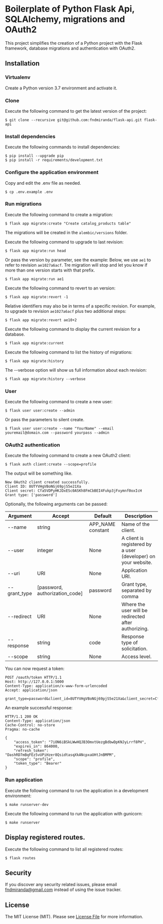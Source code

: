 # Boilerplate of Python Flask Api, SQLAlchemy, migrations and OAuth2

This project simplifies the creation of a Python project with the Flask framework,
database migrations and authentication with OAuth2.

                                                                                                                        
## Installation

### Virtualenv

Create a Python version 3.7 environment and activate it.

### Clone

Execute the following command to get the latest version of the project:

```terminal
$ git clone --recursive git@github.com:fndmiranda/flask-api.git flask-api
```

### Install dependencies

Execute the following commands to install dependencies:

```terminal
$ pip install --upgrade pip
$ pip install -r requirements/development.txt
```

### Configure the application environment

Copy and edit the .env file as needed.

```terminal
$ cp .env.example .env
```

### Run migrations

Execute the following command to create a migration:

```terminal
$ flask app migrate:create "Create catalog_products table"
```

The migrations will be created in the `alembic/versions` folder.

Execute the following command to upgrade to last revision:

```terminal
$ flask app migrate:run head
```

Or pass the version by parameter, see the example:
Below, we use `ae1` to refer to revision `ae1027a6acf`.
Tre migration will stop and let you know if more than one version starts with that prefix.

```terminal
$ flask app migrate:run ae1
```

Execute the following command to revert to an version:

```terminal
$ flask app migrate:revert -1
```

Relative identifiers may also be in terms of a specific revision.
For example, to upgrade to revision `ae1027a6acf` plus two additional steps:

```terminal
$ flask app migrate:revert ae10+2
```

Execute the following command to display the current revision for a database.

```terminal
$ flask app migrate:current
```

Execute the following command to list the history of migrations:

```terminal
$ flask app migrate:history
```

The --verbose option will show us full information about each revision:

```terminal
$ flask app migrate:history --verbose
```

### User

Execute the following command to create a new user:

```terminal
$ flask user user:create --admin
```

Or pass the parameters to silent create.

```terminal
$ flask user user:create --name "YourName" --email youremail@domain.com --password yourpass --admin
```

### OAuth2 authentication

Execute the following command to create a new OAuth2 client:

```terminal
$ flask auth client:create --scope=profile
```

The output will be something like.

```
New OAuth2 client created successfully.
Client ID: 8UTYVHgVBoNGj69pjS5e21Xa
Client secret: Cfa5VDPyHKJDxESc0ASKh8FmCbBEI4Fukp3jFxymnf0oxIcH
Grant type: ['password']
```

Optionally, the following arguments can be passed:

Argument | Accept | Default | Description
--- | --- | --- | ---
--name | string | APP_NAME constant | Name of the client.
--user | integer | None | A client is registered by a user (developer) on your website.
--uri | URI | None | Application URI.
--grant_type | [password, authorization_code] | password | Grant type, separated by comma
--redirect | URI | None | Where the user will be redirected after authorizing.
--response | string | code | Response type of solicitation.
--scope | string | None | Access level.


You can now request a token:

```http request
POST /oauth/token HTTP/1.1
Host: http://127.0.0.1:5000
Content-Type: application/x-www-form-urlencoded
Accept: application/json

grant_type=password&client_id=8UTYVHgVBoNGj69pjS5e21Xa&client_secret=Cfa5VDPyHKJDxESc0ASKh8FmCbBEI4Fukp3jFxymnf0oxIcH&username=email@domain.com&password=testpass&scope=profile
```

An example successful response:

```http request
HTTP/1.1 200 OK
Content-Type: application/json
Cache-Control: no-store
Pragma: no-cache

{
    "access_token": "7iON6iBSkLWwHQJB3OmxtUezgBdbwDpKNJyLrrf8PH",
    "expires_in": 864000,
    "refresh_token": "DashRD7mBqFEz5vUPiHzer8QsidtasqXkANcpxaUHtJnBMPM",
    "scope": "profile",
    "token_type": "Bearer"
}
```

### Run application

Execute the following command to run the application in a development environment:

```terminal
$ make runserver-dev
```

Execute the following command to run the application with gunicorn:

```terminal
$ make runserver
```

## Display registered routes.

Execute the following command to list all registered routes:

```terminal
$ flask routes
```

## Security

If you discover any security related issues, please email fndmiranda@gmail.com instead of using the issue tracker.

## License

The MIT License (MIT). Please see [License File](LICENSE.md) for more information.
